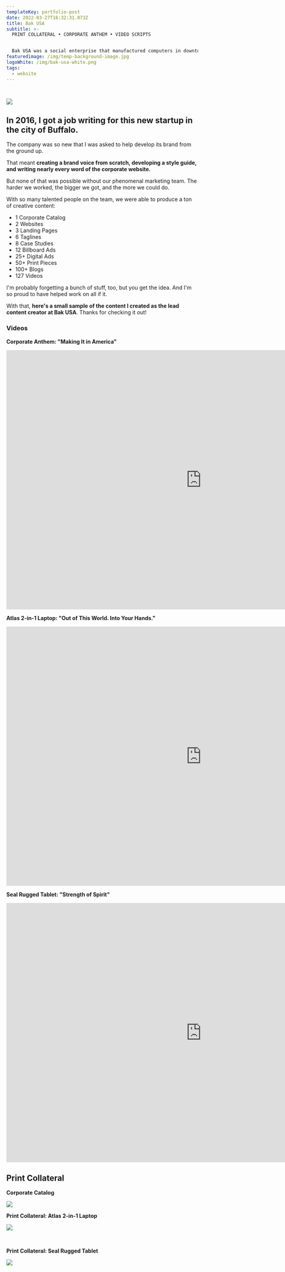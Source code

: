 ```yaml
---
templateKey: portfolio-post
date: 2022-03-27T16:32:31.073Z
title: Bak USA
subtitle: >-
  PRINT COLLATERAL • CORPORATE ANTHEM • VIDEO SCRIPTS


  Bak USA was a social enterprise that manufactured computers in downtown Buffalo, New York. Committed to empowering people and changing lives, the company employed a diverse workforce in urban America.
featuredimage: /img/temp-background-image.jpg
logoWhite: /img/bak-usa-white.png
tags:
  - website
---
```

![]()

![]()

![](/img/magic-pie-copy-work-bak-usa.png)
<br>

## In 2016, I got a job writing for this new startup in the city of Buffalo.

The company was so new that I was asked to help develop its brand from the ground up. 

That meant **creating a brand voice from scratch, developing a style guide, and writing nearly every word of the corporate website.** 

But none of that was possible without our phenomenal marketing team. The harder we worked, the bigger we got, and the more we could do. 

With so many talented people on the team, we were able to produce a ton of creative content:

* 1 Corporate Catalog
* 2 Websites
* 3 Landing Pages
* 6 Taglines
* 8 Case Studies
* 12 Billboard Ads
* 25+ Digital Ads
* 50+ Print Pieces
* 100+ Blogs
* 127 Videos

I'm probably forgetting a bunch of stuff, too, but you get the idea. And I'm so proud to have helped work on all if it. 

With that, **here's a small sample of the content I created as the lead content creator at Bak USA**. Thanks for checking it out! 

### Videos

**Corporate Anthem: "Making It in America"</p>**

<iframe width="1024" height="681" src="https://www.youtube.com/embed/SHVSGz_Nmrw" title="YouTube video player" frameborder="0" allow="accelerometer; autoplay; clipboard-write; encrypted-media; gyroscope; picture-in-picture" allowfullscreen></iframe></p>

**Atlas 2-in-1 Laptop: "Out of This World. Into Your Hands."</p>**

<iframe width="1024" height="681" src="https://www.youtube.com/embed/u7g7twDL8hk" title="YouTube video player" frameborder="0" allow="accelerometer; autoplay; clipboard-write; encrypted-media; gyroscope; picture-in-picture" allowfullscreen></iframe></p>

**Seal Rugged Tablet: "Strength of Spirit"</p>**

<iframe width="1024" height="681" src="https://www.youtube.com/embed/CFdfz1vOBoY" title="YouTube video player" frameborder="0" allow="accelerometer; autoplay; clipboard-write; encrypted-media; gyroscope; picture-in-picture" allowfullscreen></iframe></p>

## Print Collateral

**Corporate Catalog**

![](/img/mp1.png)

**Print Collateral: Atlas 2-in-1 Laptop**

![](/img/bak-usa-print-atlas.jpeg)

<br>

**Print Collateral: Seal Rugged Tablet**

![](/img/bak-usa-print-seal.jpeg)